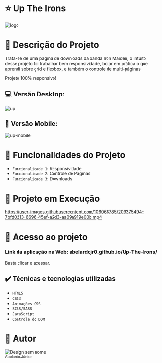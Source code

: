 # :star: Up The Irons

![logo](https://user-images.githubusercontent.com/106066785/209374293-4c320655-6d2d-499c-a80c-bc8df23e7765.png)



# :door: Descrição do Projeto

Trata-se de uma página de downloads da banda Iron Maiden, o intuito desse projeto foi trabalhar bem responsividade, botar em prática o que aprendi sobre grid e flexbox, e também o controle de multi-páginas 


Projeto 100% responsivo!

##  :computer:  Versão Desktop:
![up](https://user-images.githubusercontent.com/106066785/209374745-da485e7a-e77e-4f3d-b241-464d39edb676.png)



## :iphone: Versão Mobile:
![up-mobile](https://user-images.githubusercontent.com/106066785/209374714-09ec4842-f54b-4563-85f3-fd71b7674f7e.png)


# :hammer: Funcionalidades do Projeto

- `Funcionalidade 1`: Responsividade
- `Funcionalidade 2`: Controle de Páginas
- `Funcionalidade 3`: Downloads


# :pushpin: Projeto em Execução



https://user-images.githubusercontent.com/106066785/209375494-7bfd0213-6696-45ef-a2d3-aa09a919e00b.mp4




# 📁 Acesso ao projeto

### Link da aplicação na Web: abelardojr0.github.io/Up-The-Irons/

Basta clicar e acessar.

## ✔️ Técnicas e tecnologias utilizadas

- ``HTML5``
- ``CSS3``
- ``Animações CSS``
- ``SCSS/SASS``
- ``JavaScript``
- ``Controle do DOM``

# :boy: Autor
![Design sem nome](https://user-images.githubusercontent.com/106066785/209356927-d0162605-f53a-4d25-badc-7504c22785ef.png)
[<br><sub>Abelardo Júnior</sub>](https://www.linkedin.com/in/abelardo-junior/) 

